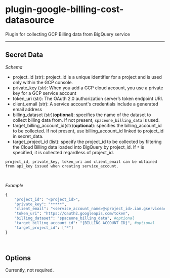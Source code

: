# plugin-google-billing-cost-datasource

Plugin for collecting GCP Billing data from BigQuery service

---

## Secret Data

*Schema*

* project_id (str): project_id is a unique identifier for a project and is used only within the GCP console.
* private_key (str): When you add a GCP cloud account, you use a private key for a GCP service account
* token_uri (str): The OAuth 2.0 authorization server’s token endpoint URI.
* client_email (str): A service account's credentials include a generated email address
* billing_dataset (str)(**optional**): specifies the name of the dataset to collect billing data from. If not present, `spaceone_billing_data` is used.
* target_billing_account_id(str)(**optional**): specifies the billing_account_id to be collected. If not present, use billing_account_id linked to project_id in secret_data.
* target_project_id (list): specify the project_id to be collected by filtering the Cloud Billing data loaded into BigQuery by project_id. If `*` is specified, it is collected regardless of project_id. 

```
project_id, private_key, token_uri and client_email can be obtained from api_key issued when creating service_account.  

```

<br>

*Example*

```python
{
    "project_id": "<project_id>",
    "private_key": "*****",
    "client_email": "<service_account_name>@<project_id>.iam.gserviceaccount.com",
    "token_uri": "https://oauth2.googleapis.com/token",
    "billing_dataset": "spaceone_billing_data", #optional
    "target_billing_account_id": "{BILLING_ACCOUNT_ID}", #optional
    "target_project_id": ["*"]
}
```



<br>

## Options

Currently, not required.